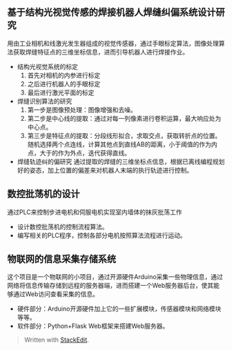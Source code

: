 ## 基于结构光视觉传感的焊接机器人焊缝纠偏系统设计研究
用由工业相机和线激光发生器组成的视觉传感器，通过手眼标定算法，图像处理算法获取焊缝特征点的三维坐标信息，进而引导机器人进行焊接作业。
- 结构光视觉系统的标定
	1. 首先对相机的内参进行标定
	2. 之后进行机器人的手眼标定
	3. 最后进行激光平面的标定
- 焊缝识别算法的研究
	1. 第一步是图像预处理：图像增强和去噪。
	2. 第二步是中心线的提取：通过对每一列像素进行卷积运算，最大响应处为中心点。
	3. 第三步是特征点的提取：分段线形拟合，求取交点，获取转折点的位置。
	随机选择两个点连线，计算其他点到直线AB的距离，小于阈值的作为内点，大于的作为外点，迭代获得直线。
- 焊缝轨迹纠的偏研究
通过提取的焊缝的三维坐标点信息，根据已离线编程规划好的姿态，加上位置的偏差来对机器人末端的执行轨迹进行控制。
## 数控批荡机的设计
通过PLC来控制步进电机和伺服电机实现室内墙体的抹灰批荡工作
- 设计数控批荡机的控制流程算法。
- 编写相关的PLC程序，控制各部分电机按照算法流程进行运动。
## 物联网的信息采集存储系统
这个项目是一个物联网的小项目，通过开源硬件Arduino采集一些物理信息，通过网络将信息传输存储到远程的服务器端，进而搭建一个Web服务器后台，使其能够通过Web访问查看采集的信息。
 - 硬件部分：Arduino开源硬件加上它的一些扩展模块，传感器模块和网络模块等等。
 - 软件部分：Python+Flask Web框架来搭建Web服务器。


> Written with [StackEdit](https://stackedit.io/).
<!--stackedit_data:
eyJoaXN0b3J5IjpbLTkwMTUwMDE2MSwtMTY0MzQ4MjgzLDEwND
gxNDgwMDYsMTM2NTAyMTc1MCwxNTMxNTA0Mzg5LC0xNzA3NDY2
NzQwLC0xNjc1OTAxNDAzLDE4OTY5MDg1ODMsLTE2OTM5OTg2ND
AsMTU3OTcwOTIyXX0=
-->